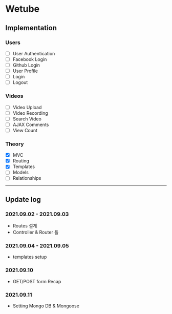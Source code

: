 # Wetube

## Implementation

### Users
* [ ] User Authentication
* [ ] Facebook Login
* [ ] Github Login
* [ ] User Profile
* [ ] Login
* [ ] Logout

### Videos
* [ ] Video Upload
* [ ] Video Recording
* [ ] Search Video
* [ ] AJAX Comments
* [ ] View Count

### Theory
* [X] MVC
* [X] Routing
* [X] Templates
* [ ] Models
* [ ] Relationships

---

## Update log


### 2021.09.02 - 2021.09.03
- Routes 설계
- Controller & Router 틀



### 2021.09.04 - 2021.09.05
- templates setup

### 2021.09.10
- GET/POST form Recap

### 2021.09.11
- Setting Mongo DB & Mongoose